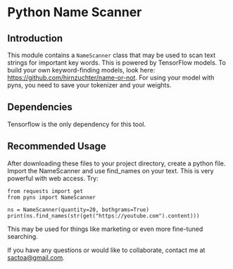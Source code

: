 # Python Name Scanner
## Introduction
This module contains a ```NameScanner``` class that may be used
to scan text strings for important key words. This is powered 
by TensorFlow models. To build your own keyword-finding models, 
look here: https://github.com/hirnzuchter/name-or-not. For using your
model with pyns, you need to save your tokenizer and your weights.
## Dependencies
Tensorflow is the only dependency for this tool.
## Recommended Usage
After downloading these files to your project directory, 
create a python file. Import the NameScanner and use find_names
on your text. This is very powerful with web access. Try:
```
from requests import get
from pyns import NameScanner

ns = NameScanner(quantity=20, bothgrams=True)
print(ns.find_names(str(get("https://youtube.com").content)))
```
This may be used for things like marketing or even more fine-tuned searching.


If you have any questions or would like to collaborate, contact me at sactoa@gmail.com.
